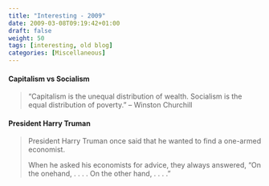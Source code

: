 ```yaml
---
title: "Interesting - 2009"
date: 2009-03-08T09:19:42+01:00
draft: false
weight: 50
tags: [interesting, old blog]
categories: [Miscellaneous]
---
```


#### Capitalism vs Socialism

> “Capitalism is the unequal distribution of wealth. Socialism is the equal distribution of poverty.” – Winston Churchill

#### President Harry Truman

> President Harry Truman once said that he wanted to find a one-armed economist.
> 
> When he asked his economists for advice, they always answered, “On the onehand, . . . . On the other hand, . . . .”